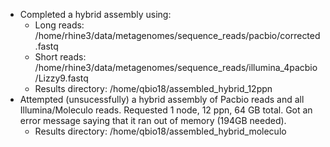 
* Completed a hybrid assembly using:
    * Long reads: /home/rhine3/data/metagenomes/sequence_reads/pacbio/corrected.fastq
    * Short reads: /home/rhine3/data/metagenomes/sequence_reads/illumina_4pacbio/Lizzy9.fastq
    * Results directory: /home/qbio18/assembled_hybrid_12ppn
 * Attempted (unsucessfully) a hybrid assembly of Pacbio reads and all Illumina/Moleculo reads. Requested 1 node, 12 ppn, 64 GB total. Got an error message saying that it ran out of memory (194GB needed).
     * Results directory: /home/qbio18/assembled_hybrid_moleculo
